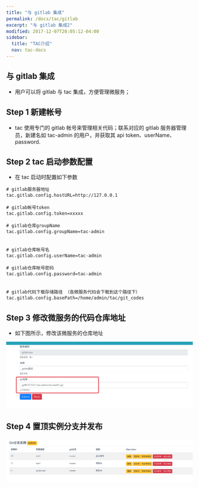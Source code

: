 ```yaml
---
title: "与 gitlab 集成"
permalink: /docs/tac/gitlab
excerpt: "与 gitlab 集成2"
modified: 2017-12-07T20:05:12-04:00
sidebar:
  title: "TAC介绍"
  nav: tac-docs
---
```


## 与 gitlab 集成

* 用户可以将 gitlab 与 tac 集成，方便管理微服务；

## Step 1 新建帐号

* tac 使用专门的 gitlab 帐号来管理相关代码；联系对应的 gitlab 服务器管理员，新建名如 tac-admin 的用户，并获取其 api token、userName、password.

## Step 2 tac 启动参数配置

* 在 tac 启动时配置如下参数

```properties
# gitlab服务器地址
tac.gitlab.config.hostURL=http://127.0.0.1

# gitlab帐号token
tac.gitlab.config.token=xxxxx

# gitlab仓库groupName
tac.gitlab.config.groupName=tac-admin


# gitlab仓库帐号名
tac.gitlab.config.userName=tac-admin

# gitlab仓库帐号密码
tac.gitlab.config.password=tac-admin


# gitlab代码下载存储路径 （各微服务代码会下载到这个路径下）
tac.gitlab.config.basePath=/home/admin/tac/git_codes
```

## Step 3 修改微服务的代码仓库地址

* 如下图所示，修改该微服务的仓库地址

![gitlab_repo](imgs/tac-gitlab1.png)

## Step 4 置顶实例分支并发布

![gitlab_repo](imgs/tac-gitlab3.png)
